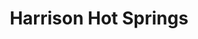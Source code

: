 ---
title: Harrison Hot Springs
url: /harrison-hot-springs/
latitude: 49.273
longitude: -121.794
---